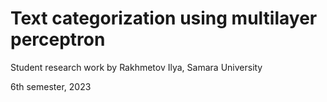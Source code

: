 # Text categorization using multilayer perceptron

Student research work by Rakhmetov Ilya, Samara University

6th semester, 2023
